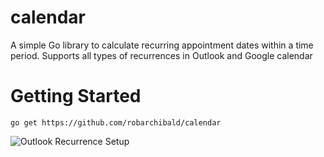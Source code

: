 calendar
========
A simple Go library to calculate recurring appointment dates within a time period. Supports all types of recurrences in Outlook and Google calendar

Getting Started
========

    go get https://github.com/robarchibald/calendar
   
   
   ![Outlook Recurrence Setup](https://robarchibald.github.io/calendar/images/outlookrecurrence.jpg)